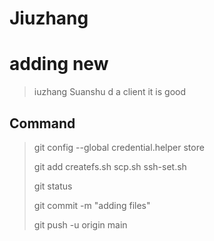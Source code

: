 # Jiuzhang

# adding new
> iuzhang  Suanshu
> d a client
> it is good

## Command

> git config --global credential.helper store 
>
> git add createfs.sh scp.sh ssh-set.sh
> 
> git status
> 
> git commit -m "adding files"
> 
> git push -u origin main
> 
